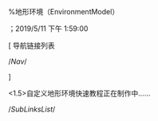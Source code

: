 
%地形环境（EnvironmentModel）

；2019/5/11 下午 1:59:00


[ 导航链接列表

/*Nav*/

]

<1.5>自定义地形环境快速教程正在制作中……







/*SubLinksList*/



